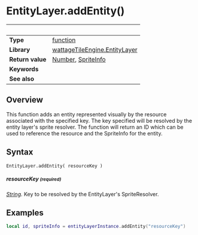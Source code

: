 # EntityLayer.addEntity()

|                      | &nbsp; 
| -------------------- | ---------------------------------------------------------------
| __Type__             | [function](http://docs.coronalabs.com/api/type/Function.html)
| __Library__          | [wattageTileEngine.EntityLayer](type_entityLayer.markdown)
| __Return value__     | [Number](https://docs.coronalabs.com/api/type/Number.html), [SpriteInfo](../spriteInfo/type_spriteInfo.markdown)
| __Keywords__         | 
| __See also__         | 


## Overview

This function adds an entity represented visually by the resource
associated with the specified key.  The key specified will be resolved
by the entity layer's sprite resolver.  The function will return an
ID which can be used to reference the resource and the SpriteInfo for
the entity.


## Syntax

	EntityLayer.addEntity( resourceKey )

##### resourceKey <small>(required)</small>
_[String](https://docs.coronalabs.com/api/type/String.html)._ Key
to be resolved by the EntityLayer's SpriteResolver.


## Examples

``````lua
local id, spriteInfo = entityLayerInstance.addEntity("resourceKey")
``````
